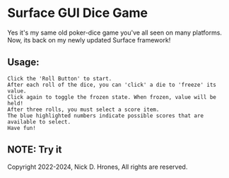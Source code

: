 # Surface GUI Dice Game

Yes it's my same old poker-dice game you've all seen on many platforms.    
Now, its back on my newly updated Surface framework!

## Usage:
```
Click the 'Roll Button' to start.    
After each roll of the dice, you can 'click' a die to 'freeze' its value.    
Click again to toggle the frozen state. When frozen, value will be held!
After three rolls, you must select a score item.  
The blue highlighted numbers indicate possible scores that are available to select.
Have fun!
```
## NOTE: Try it


Copyright 2022-2024, Nick D. Hrones, All rights are reserved.
